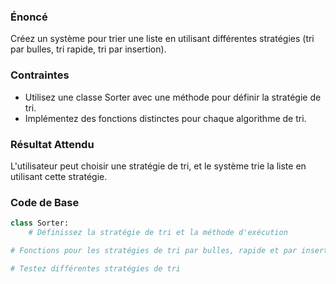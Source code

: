 ### Énoncé

Créez un système pour trier une liste en utilisant différentes stratégies (tri par bulles, tri rapide, tri par insertion).

### Contraintes

- Utilisez une classe Sorter avec une méthode pour définir la stratégie de tri.
- Implémentez des fonctions distinctes pour chaque algorithme de tri.

### Résultat Attendu

L'utilisateur peut choisir une stratégie de tri, et le système trie la liste en utilisant cette stratégie.

### Code de Base

```python
class Sorter:
    # Définissez la stratégie de tri et la méthode d'exécution

# Fonctions pour les stratégies de tri par bulles, rapide et par insertion

# Testez différentes stratégies de tri
```